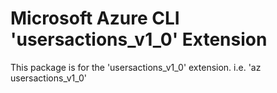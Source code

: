 Microsoft Azure CLI 'usersactions_v1_0' Extension
==========================================

This package is for the 'usersactions_v1_0' extension.
i.e. 'az usersactions_v1_0'
